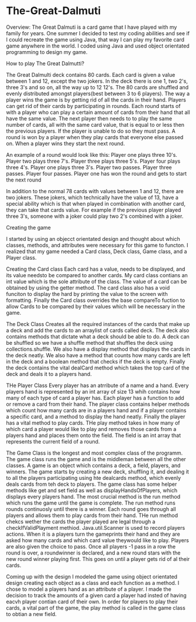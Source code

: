 # The-Great-Dalmuti
Overview:
The Great Dalmuti is a card game that I have played with my family for years. One summer I decided to test my coding abilities and see if I could recreate the game using Java, that way I can play my favorite card game anywhere in the world. I coded using Java and used object orientated programming to design my game.

How to play The Great Dalmutti?

The Great Dalmulti deck contains 80 cards. Each card is given a value between 1 and 12, except the two jokers. In the deck there is one 1, two 2's, three 3's and so on, all the way up to 12 12's. The 80 cards are shuffled and evenly distributed amongst players(best between 3 to 6 players). The way a player wins the game is by getting rid of all the cards in their hand. Players can get rid of their cards by participating in rounds. Each round starts of with a player who can play a certain amount of cards from their hand that all have the same value. The next player then needs to to play the same number of cards, all with the same card value, that is equal to or less then the previous players. If the player is unable to do so they must pass. A round is won by a player when they play cards that everyone else passed on. When a player wins they start the next round.

An example of a round would look like this: Player one plays three 10's. Player two plays three 7's. Player three plays three 5's. Player four plays three 4's. Player one plays three 3's. Player two passes. Player three passes. Player four passes.
Player one has won the round and gets to start the next round

In addition to the normal 78 cards with values between 1 and 12, there are two jokers. These jokers, which technically have the value of 13, have a special ability which is that when played in combination with another card, they can take that cards value. For example if the previous player played three 3's, someone with a joker could play two 2's combined with a joker.

Creating the game

I started by using an objecct orientated design and thought about which classes, methods, and attributes were necessary for this game to functon. I realized that my game needed a Card class, Deck class, Game class, and a Player class. 

Creating the Card class
Each card has a value, needs to be displayed, and its value needsto be compared to another cards. My card class contians an int value which is the sole attribute of the class. The value of a card can be obtained by using the getter method. The card class also has a void funciton to display the hard by printing the value to the screen with formatting. Finally the Card class overrides the base compareTo fuction to allow Cards to be compared by their values which will be necessary in the game.

The Deck Class
Creates all the required instances of the cards that make up a deck and add the cards to an arraylist of cards called deck. The deck also contains methods that dictate what a deck should be able to do. A deck can be shuffled so we have a shuffle method that shuffles the deck using collections.shuffle. We also have a display method that displays the cards in the deck neatly. We also have a method that counts how many cards are left in the deck and a boolean method that checks if the deck is empty. Finally the deck contains the vital dealCard method which takes the top card of the deck and deals it to a players hand.

THe Player Class
Every player has an atrribute of a name and a hand. Every players hand is represented by an int array of size 13 whih contains how many of each type of card a player has. Each player has a function to add or remove a card from their hand. The player class contains helper methods which count how many cards are in a players hand and if a player contains a specific card, and a method to display the hand neatly. Finally the player has a vital method to play cards. THe play method takes in how many of which card a player would like to play and removes those cards from a players hand and places them onto the field. The field is an int array that represents the current field of a round.

The Game Class
is the longest and most complex class of the programm. The game class runs the game and is the middleman between all the other classes. A game is an object which contains a deck, a field, players, and winners. The game starts by creating a new deck, shuffling it, and dealing it to all the players participating using hte dealcards method, which evenly deals cards from teh deck to players. The game class has some helper methods like get and set field as well as displayHandsOfPlayers, which displays every players hand. The most crucial method is the run method which runs the game until the game is complete. The run method runs rounds continuosly until there is a winner. Each round goes through all players and allows them to play cards from their hand. THe run method chekcs wether the cards the player played are legal through a checkIfValidPlayment methiod. Java.util.Scanner is used to record players actions. When it is a players turn the gameprints their hand and they are asked how many cards and which card value theywould like to play. Players are also given the choice to pass. Once all players -1 pass in a row the round is over, a roundwinner is declared, and a new round stars with the new round winner playing first. This goes on until a player gets rid of al their cards. 

Coming up with the design
I modeled the game using object orientated design creating each object as a class and each function as a method. I chose to model a players hand as an attribute of a player. I made the decision to track the amounts of a given card a player had insted of having eacvh player contian card of their own. In order for players to play their cards, a vital part of the game, the play method is called in the game class to obtian a new field.

